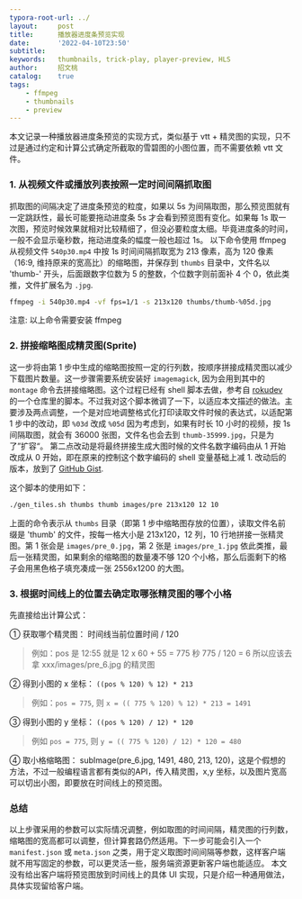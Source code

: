 ```yaml
---
typora-root-url: ../
layout:     post
title:      播放器进度条预览实现
date:       '2022-04-10T23:50'
subtitle:
keywords:   thumbnails, trick-play, player-preview, HLS
author:     招文桃
catalog:    true
tags:
    - ffmpeg
    - thumbnails
    - preview
---
```


本文记录一种播放器进度条预览的实现方式，类似基于 vtt + 精灵图的实现，只不过是通过约定和计算公式确定所截取的雪碧图的小图位置，而不需要依赖 vtt 文件。

### 1. 从视频文件或播放列表按照一定时间间隔抓取图

抓取图的间隔决定了进度条预览的粒度，如果以 5s 为间隔取图，那么预览图就有一定跳跃性，最长可能要拖动进度条 5s 才会看到预览图有变化。如果每 1s 取一次图，预览时候效果就相对比较精细了，但没必要粒度太细。毕竟进度条的时间，一般不会显示毫秒数，拖动进度条的幅度一般也超过 1s。
以下命令使用 ffmpeg 从视频文件 `540p30.mp4` 中按 1s 时间间隔抓取宽为 213 像素，高为 120 像素（16:9, 维持原来的宽高比）的缩略图，并保存到 `thumbs` 目录中，文件名以 'thumb-' 开头，后面跟数字位数为 5 的整数，个位数字则前面补 4 个 0，依此类推，文件扩展名为 `.jpg`.

```bash
ffmpeg -i 540p30.mp4 -vf fps=1/1 -s 213x120 thumbs/thumb-%05d.jpg
```

注意: 以上命令需要安装 ffmpeg

### 2. 拼接缩略图成精灵图(Sprite)

这一步将由第 1 步中生成的缩略图按照一定的行列数，按顺序拼接成精灵图以减少下载图片数量。这一步骤需要系统安装好 `imagemagick`, 因为会用到其中的 `montage` 命令去拼接缩略图。这个过程已经有 shell 脚本去做，参考自 [rokudev](https://github.com/rokudev/samples/blob/master/media/TrickPlayThumbnailsHLS/scripts/gen_tiles.sh) 的一个仓库里的脚本。不过我对这个脚本微调了一下，以适应本文描述的做法。主要涉及两点调整，一个是对应地调整格式化打印读取文件时候的表达式，以适配第 1 步中的改动，即 `%03d` 改成 `%05d` 因为考虑到，如果有时长 10 小时的视频，按 1s 间隔取图，就会有 36000 张图，文件名也会去到 `thumb-35999.jpg`，只是为了”扩容“。 第二点改动是将最终拼接生成大图时候的文件名数字编码由从 1 开始改成从 0 开始，即在原来的控制这个数字编码的 shell 变量基础上减 1. 改动后的版本，放到了 [GitHub Gist](https://gist.github.com/gdouzwt/5b5e3122ffce9cf3051f834514560224).

这个脚本的使用如下：

```bash
./gen_tiles.sh thumbs thumb images/pre 213x120 12 10
```

上面的命令表示从 `thumbs` 目录（即第 1 步中缩略图存放的位置），读取文件名前缀是 'thumb' 的文件，按每一格大小是 213x120，12 列，10 行地拼接一张精灵图。第 1 张会是 `images/pre_0.jpg`，第 2 张是 `images/pre_1.jpg` 依此类推，最后一张精灵图，如果剩余的缩略图的数量凑不够 120 个小格，那么后面剩下的格子会用黑色格子填充凑成一张 2556x1200 的大图。

### 3. 根据时间线上的位置去确定取哪张精灵图的哪个小格

先直接给出计算公式：

① 获取哪个精灵图： 时间线当前位置时间 / 120
> 例如：pos 是 12:55 就是 12 x 60 + 55 = 775 秒
> 775 / 120 = 6 所以应该去拿 xxx/images/pre_6.jpg 的精灵图

② 得到小图的 x 坐标： `((pos % 120) % 12) * 213`
> 例如：`pos = 775`, 则 `x = (( 775 % 120) % 12) * 213 = 1491`

③ 得到小图的 y 坐标： `((pos % 120) / 12) * 120`
> 例如 `pos = 775`, 则 `y = (( 775 % 120) / 12) * 120 = 480`

④ 取小格缩略图： subImage(pre_6.jpg, 1491, 480, 213, 120)，这是个假想的方法，不过一般编程语言都有类似的API，传入精灵图，x,y 坐标，以及图片宽高可以切出小图，即要放在时间线上的预览图。

### 总结

以上步骤采用的参数可以实际情况调整，例如取图的时间间隔，精灵图的行列数，缩略图的宽高都可以调整，但计算套路仍然适用。下一步可能会引入一个 `manifest.json` 或 `meta.json` 之类，用于定义取图时间间隔等参数，这样客户端就不用写固定的参数，可以更灵活一些，服务端资源更新客户端也能适应。 本文没有给出客户端将预览图放到时间线上的具体 UI 实现，只是介绍一种通用做法，具体实现留给客户端。
